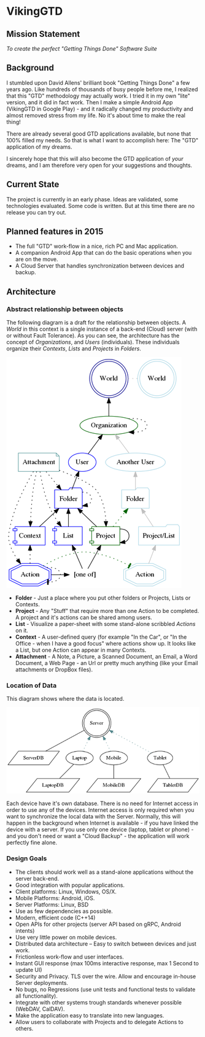 # VikingGTD

## Mission Statement

*To create the perfect "Getting Things Done" Software Suite*

## Background

I stumbled upon David Allens' brilliant book "Getting Things Done" 
a few years ago. Like hundreds of thousands of busy people before me,
I realized that this "GTD" methodology may actually work. I tried it
in my own "lite" version, and it did in fact work. Then I make a simple
Android App (VikingGTD in Google Play) - and it radically changed my 
productivity and almost removed stress from my life. No it's about
time to make the real thing!

There are already several good GTD applications available, but none
that 100% filled my needs. So that is what I want to accomplish here:
The "GTD" application of my dreams. 

I sincerely hope that this will also become the GTD application of
*your* dreams, and I am therefore very open for your suggestions and 
thoughts.

## Current State
The project is currently in an early phase. Ideas are validated,
some technologies evaluated. Some code is written. But at this
time there are no release you can try out.

## Planned features in 2015
 * The full "GTD" work-flow in a nice, rich PC and Mac application.
 * A companion Android App that can do the basic operations when you are on the move.
 * A Cloud Server that handles synchronization between devices and backup.

## Architecture

### Abstract relationship between objects
The following diagram is a draft for the relationship between objects.
A *World* in this context is a single instance of a back-end (Cloud) server 
(with or without Fault Tolerance). As you can see, the architecture 
has the concept of *Organizations*, and *Users* (individuals). These
individuals organize their *Contexts*, *Lists* and *Projects* in *Folders*. 

![](doc/images/arcitecture_relations.png)

 - **Folder** - Just a place where you put other folders or Projects, Lists or Contexts.
 - **Project** - Any "Stuff" that require more than one Action to be completed. A project and it's actions can be shared among users.
 - **List** - Visualize a paper-sheet with some stand-alone scribbled *Actions* on it.
 - **Context** - A user-defined query (for example "In the Car", or "In the Office - when I have a good focus" where actions show up. It looks like a List, but one Action can appear in many Contexts.
 - **Attachment** - A Note, a Picture, a Scanned Document, an Email, a Word Document, a Web Page - an Url or pretty much anything (like your Email attachments or DropBox files).

### Location of Data

This diagram shows where the data is located. 

![](doc/images/arcitecture_devices.png)

Each device have it's own database. There is no need for Internet access in order
to use any of the devices. Internet access is only required when you want to synchronize
the local data with the Server. Normally, this will happen in the background when
Internet is available - if you have linked the device with a server. If you use
only one device (laptop, tablet or phone) - and you don't need or want a "Cloud Backup" - the 
application will work perfectly fine alone.

### Design Goals
 - The clients should work well as a stand-alone applications without the server back-end.
 - Good integration with popular applications.
 - Client platforms: Linux, Windows, OS/X.
 - Mobile Platforms: Android, iOS.
 - Server Platforms: Linux, BSD
 - Use as few dependencies as possible.
 - Modern, efficient code (C++14)
 - Open APIs for other projects (server API based on gRPC, Android intents)
 - Use very little power on mobile devices.
 - Distributed data architecture – Easy to switch between devices and just work.
 - Frictionless work-flow and user interfaces.
 - Instant GUI response (max 100ms interactive response, max 1 Second to update UI)
 - Security and Privacy. TLS over the wire. Allow and encourage in-house Server deployments.
 - No bugs, no Regressions (use unit tests and functional tests to validate all functionality).
 - Integrate with other systems trough standards whenever possible (WebDAV, CalDAV).
 - Make the application easy to translate into new languages.
 - Allow users to collaborate with Projects and to delegate Actions to others.

